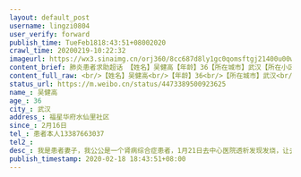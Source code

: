 ```yaml
---
layout: default_post
username: lingzi0804
user_verify: forward
publish_time: TueFeb1818:43:51+08002020
crawl_time: 20200219-10:22:32
imageurl: https://wx3.sinaimg.cn/orj360/8cc687d8ly1gc0qomsftgj21400u00w0.jpg,https://wx4.sinaimg.cn/orj360/8cc687d8ly1gc0qom2zj0j21400u0dkv.jpg,https://wx3.sinaimg.cn/orj360/8cc687d8ly1gc0qp424jlj22c03401ky.jpg,https://wx1.sinaimg.cn/orj360/8cc687d8gy1gc0qqzm4nnj22c0340npe.jpg
content_brief: 肺炎患者求助超话 【姓名】吴健高【年龄】36【所在城市】武汉【所在小区、社区】福星华府 水仙里社区【患病时间】2月16日【联系方式】患者本人13387663037【其他紧急联系人】【病情描述】我是患者妻子，我公公是一个肾病综合症患者，1月21日去中心医院透析发现发烧，让去发热门诊做检查， ...全文
content_full_raw: <br/>【姓名】吴健高<br/>【年龄】36<br/>【所在城市】武汉<br/>【所在小区、社区】福星华府水仙里社区<br/>【患病时间】2月16日<br/>【联系方式】患者本人13387663037<br/>【其他紧急联系人】<br/>【病情描述】我是患者妻子，我公公是一个肾病综合症患者，1月21日去中心医院透析发现发烧，让去发热门诊做检查，后来去红十字会医院做了ct和抽血，显示为双肺感染性病变，我们辗转无数医院，联系社区，所有能打的电话全部打遍了都是不收，最后于28日才到新华医院抢救，于2月3日抢救室去世，直到去世都没有确诊。因公公不能自理，我丈夫在医院一直照顾，当时做了ct没有感染，后买了药回家自我隔离。但是患者还是感染了，于16日发烧38度，做ct显示左肺散在斑片状，病毒性肺炎可能。联系社区，于17日送去隔离酒店，隔离酒店以未做核酸拒收。18日自行去医院排队做了核酸检查，结果还没出。现在武汉不是应收尽收？以ct确诊？到现在为止又是联系所有能打的电话，平台都登记了，发烧三天了，还是没有安排隔离点，非要拖到重症才能接收？<adata-url="http://t.cn/R2WxQOQ"href="http://weibo.com/p/1001018008642010000000000"data-hide=""><spanclass='url-icon'><imgstyle='width:1rem;height:1rem'src='https://h5.sinaimg.cn/upload/2015/09/25/3/timeline_card_small_location_default.png'></span><spanclass="surl-text">武汉</span></a>
status_url: https://m.weibo.cn/status/4473389500923625
name_: 吴健高
age_: 36
city_: 武汉
address_: 福星华府水仙里社区
since_: 2月16日
tel_: 患者本人13387663037
tel2_: 
desc_: 我是患者妻子，我公公是一个肾病综合症患者，1月21日去中心医院透析发现发烧，让去发热门诊做检查，后来去红十字会医院做了ct和抽血，显示为双肺感染性病变，我们辗转无数医院，联系社区，所有能打的电话全部打遍了都是不收，最后于28日才到新华医院抢救，于2月3日抢救室去世，直到去世都没有确诊。因公公不能自理，我丈夫在医院一直照顾，当时做了ct没有感染，后买了药回家自我隔离。但是患者还是感染了，于16日发烧38度，做ct显示左肺散在斑片状，病毒性肺炎可能。联系社区，于17日送去隔离酒店，隔离酒店以未做核酸拒收。18日自行去医院排队做了核酸检查，结果还没出。现在武汉不是应收尽收？以ct确诊？到现在为止又是联系所有能打的电话，平台都登记了，发烧三天了，还是没有安排隔离点，非要拖到重症才能接收？<adata-url="http//t.cn/R2WxQOQ"href="http//weibo.com/p/1001018008642010000000000"data-hide=""><spanclass='url-icon'><imgstyle='width1rem;height1rem'src='https//h5.sinaimg.cn/upload/2015/09/25/3/timeline_card_small_location_default.png'></span><spanclass="surl-text">武汉</span></a>
publish_timestamp: 2020-02-18 18:43:51+08:00
---
```

